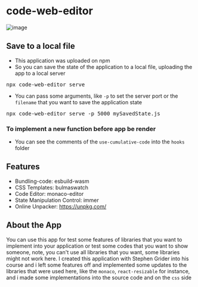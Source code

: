 # code-web-editor

![image](https://user-images.githubusercontent.com/42220755/169667610-f82c6135-61e2-4406-8478-0b95bb692db8.png)

## Save to a local file

* This application was uploaded on npm
* So you can save the state of the application to a local file, uploading the app to a local server
<pre>npx code-web-editor serve</pre>
* You can pass some arguments, like ``-p`` to set the server port or the ``filename`` that you want to save the application state
<pre>npx code-web-editor serve -p 5000 mySavedState.js</pre>

### To implement a new function before app be render

* You can see the comments of the `use-cumulative-code` into the `hooks` folder

## Features

* Bundling-code: esbuild-wasm
* CSS Templates: bulmaswatch
* Code Editor: monaco-editor
* State Manipulation Control: immer
* Online Unpacker: https://unpkg.com/

## About the App

You can use this app for test some features of libraries that you want to implement into your application or test some codes that you want to show someone,
note, you can't use all libraries that you want, some libraries might not work here.
I created this application with Stephen Grider into his course and i left some features off and implemented some updates to the libraries that were
used here, like the ``monaco``, ``react-resizable`` for instance, and i made some implementations into the source code and on the ``css`` side
